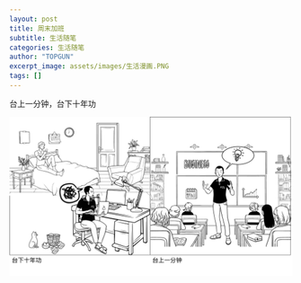 ```yaml
---
layout: post
title: 周末加班
subtitle: 生活随笔
categories: 生活随笔
author: "TOPGUN"
excerpt_image: assets/images/生活漫画.PNG
tags: []
---
```


台上一分钟，台下十年功

![生活漫画](assets/images/生活漫画.PNG)
